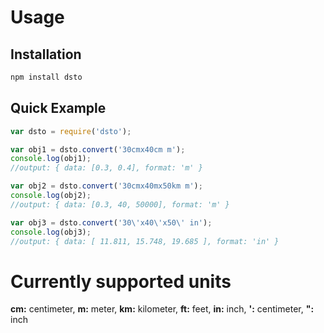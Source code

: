 # Usage

## Installation

```bash
npm install dsto
```

## Quick Example

```javascript
var dsto = require('dsto');

var obj1 = dsto.convert('30cmx40cm m');
console.log(obj1);
//output: { data: [0.3, 0.4], format: 'm' }

var obj2 = dsto.convert('30cmx40mx50km m');
console.log(obj2);
//output: { data: [0.3, 40, 50000], format: 'm' }

var obj3 = dsto.convert('30\'x40\'x50\' in');
console.log(obj3);
//output: { data: [ 11.811, 15.748, 19.685 ], format: 'in' }
```
# Currently supported units

**cm:** centimeter, **m:** meter, **km:** kilometer, **ft:** feet, **in:** inch, **':** centimeter, **":** inch